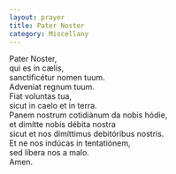 ```yaml
---
layout: prayer
title: Pater Noster
category: Miscellany
---
```

Pater Noster,  
qui es in cælis,  
sanctificétur nomen tuum.  
Adveniat regnum tuum.  
Fiat voluntas tua,  
sicut in caelo et in terra.  
Panem nostrum cotidiànum da nobis hódie,  
et dimítte nobis débita nostra  
sicut et nos dimíttimus debitóribus nostris.  
Et ne nos indúcas in tentatiónem,  
sed líbera nos a malo.  
Amen.